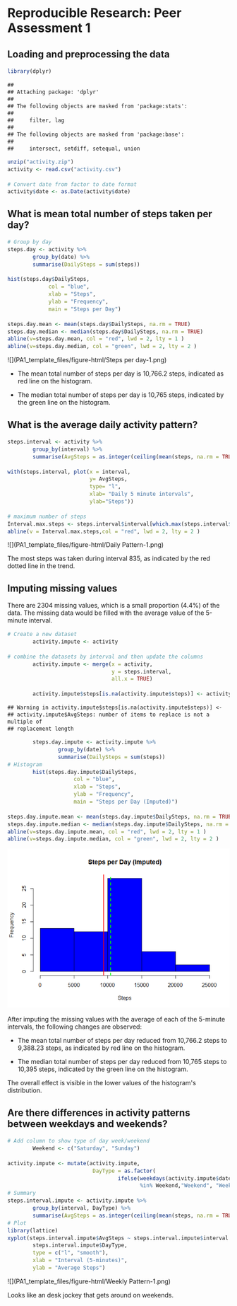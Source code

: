 # Reproducible Research: Peer Assessment 1


## Loading and preprocessing the data

```r
library(dplyr)
```

```
## 
## Attaching package: 'dplyr'
## 
## The following objects are masked from 'package:stats':
## 
##     filter, lag
## 
## The following objects are masked from 'package:base':
## 
##     intersect, setdiff, setequal, union
```

```r
unzip("activity.zip")
activity <- read.csv("activity.csv")

# Convert date from factor to date format
activity$date <- as.Date(activity$date)
```


## What is mean total number of steps taken per day?

```r
# Group by day
steps.day <- activity %>% 
        group_by(date) %>% 
        summarise(DailySteps = sum(steps))

hist(steps.day$DailySteps, 
             col = "blue", 
             xlab = "Steps", 
             ylab = "Frequency", 
             main = "Steps per Day")

steps.day.mean <- mean(steps.day$DailySteps, na.rm = TRUE)
steps.day.median <- median(steps.day$DailySteps, na.rm = TRUE)
abline(v=steps.day.mean, col = "red", lwd = 2, lty = 1 )
abline(v=steps.day.median, col = "green", lwd = 2, lty = 2 )
```

![](PA1_template_files/figure-html/Steps per day-1.png) 

*  The mean total number of steps per day is 10,766.2 steps, indicated as red line on the histogram.

*  The median total number of steps per day is 10,765 steps, indicated by the green line on the histogram.

## What is the average daily activity pattern?

```r
steps.interval <- activity %>% 
        group_by(interval) %>% 
        summarise(AvgSteps = as.integer(ceiling(mean(steps, na.rm = TRUE))))

with(steps.interval, plot(x = interval, 
                          y= AvgSteps, 
                          type= "l", 
                          xlab= "Daily 5 minute intervals", 
                          ylab="Steps"))

# maximum number of steps
Interval.max.steps <- steps.interval$interval[which.max(steps.interval$AvgSteps)]
abline(v = Interval.max.steps,col = "red", lwd = 2, lty = 2 )
```

![](PA1_template_files/figure-html/Daily Pattern-1.png) 

The most steps was taken during interval 835, as indicated by the red dotted line in the trend.

## Imputing missing values

There are 2304 missing values, which is a small proportion (4.4%) of the data.  The missing data would be filled with the average value of the 5-minute interval.


```r
# Create a new dataset
        activity.impute <- activity

# combine the datasets by interval and then update the columns
        activity.impute <- merge(x = activity, 
                                 y = steps.interval, 
                                 all.x = TRUE)

        activity.impute$steps[is.na(activity.impute$steps)] <- activity.impute$AvgSteps
```

```
## Warning in activity.impute$steps[is.na(activity.impute$steps)] <-
## activity.impute$AvgSteps: number of items to replace is not a multiple of
## replacement length
```

```r
        steps.day.impute <- activity.impute %>% 
                group_by(date) %>% 
                summarise(DailySteps = sum(steps))
# Histogram       
        hist(steps.day.impute$DailySteps, 
                     col = "blue", 
                     xlab = "Steps", 
                     ylab = "Frequency", 
                     main = "Steps per Day (Imputed)")

steps.day.impute.mean <- mean(steps.day.impute$DailySteps, na.rm = TRUE)
steps.day.impute.median <- median(steps.day.impute$DailySteps, na.rm = TRUE)
abline(v=steps.day.impute.mean, col = "red", lwd = 2, lty = 1 )
abline(v=steps.day.impute.median, col = "green", lwd = 2, lty = 2 )
```

![](PA1_template_files/figure-html/Impute-1.png) 

After imputing the missing values with the average of each of the 5-minute intervals, the following changes are observed:

*  The mean total number of steps per day reduced from 10,766.2 steps to 9,388.23 steps, as indicated by red line on the histogram.

*  The median total number of steps per day reduced from 10,765 steps to 10,395 steps, indicated by the green line on the histogram.

The overall effect is visible in the lower values of the histogram's distribution.

## Are there differences in activity patterns between weekdays and weekends?


```r
# Add column to show type of day week/weekend
        Weekend <- c("Saturday", "Sunday")

activity.impute <- mutate(activity.impute, 
                           DayType = as.factor(
                                   ifelse(weekdays(activity.impute$date) 
                                          %in% Weekend,"Weekend", "Week")))
# Summary
steps.interval.impute <- activity.impute %>% 
        group_by(interval, DayType) %>% 
        summarise(AvgSteps = as.integer(ceiling(mean(steps, na.rm = TRUE))))
# Plot
library(lattice)
xyplot(steps.interval.impute$AvgSteps ~ steps.interval.impute$interval |
        steps.interval.impute$DayType,
        type = c("l", "smooth"),
        xlab = "Interval (5-minutes)", 
        ylab = "Average Steps")
```

![](PA1_template_files/figure-html/Weekly Pattern-1.png) 

Looks like an desk jockey that gets around on weekends.

